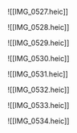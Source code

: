 
![[IMG_0527.heic]]

![[IMG_0528.heic]]

![[IMG_0529.heic]]

![[IMG_0530.heic]]

![[IMG_0531.heic]]

![[IMG_0532.heic]]

![[IMG_0533.heic]]

![[IMG_0534.heic]]
